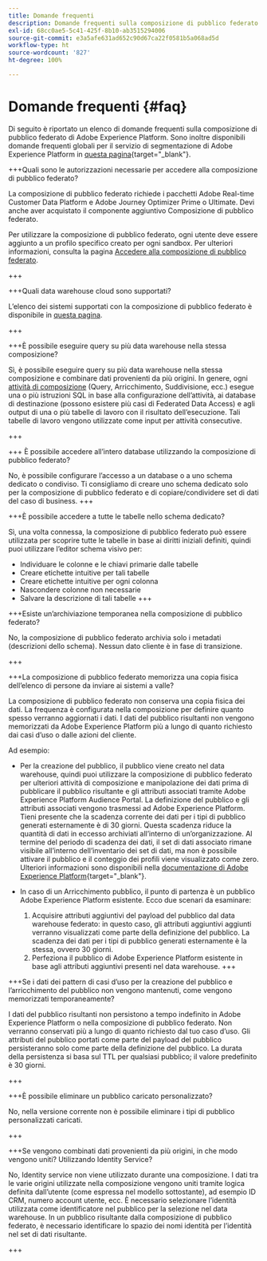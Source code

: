 ```yaml
---
title: Domande frequenti
description: Domande frequenti sulla composizione di pubblico federato di Adobe Experience Platform
exl-id: 68cc0ae5-5c41-425f-8b10-ab3515294006
source-git-commit: e3a5afe631ad652c90d67ca22f0581b5a068ad5d
workflow-type: ht
source-wordcount: '827'
ht-degree: 100%

---
```


# Domande frequenti {#faq}

Di seguito è riportato un elenco di domande frequenti sulla composizione di pubblico federato di Adobe Experience Platform. Sono inoltre disponibili domande frequenti globali per il servizio di segmentazione di Adobe Experience Platform in [questa pagina](https://experienceleague.adobe.com/it/docs/experience-platform/segmentation/faq){target="_blank"}.


+++Quali sono le autorizzazioni necessarie per accedere alla composizione di pubblico federato?

La composizione di pubblico federato richiede i pacchetti Adobe Real-time Customer Data Platform e Adobe Journey Optimizer Prime o Ultimate. Devi anche aver acquistato il componente aggiuntivo Composizione di pubblico federato.

Per utilizzare la composizione di pubblico federato, ogni utente deve essere aggiunto a un profilo specifico creato per ogni sandbox. Per ulteriori informazioni, consulta la pagina [Accedere alla composizione di pubblico federato](access-prerequisites.md).

+++

+++Quali data warehouse cloud sono supportati?

L’elenco dei sistemi supportati con la composizione di pubblico federato è disponibile in [questa pagina](../start/access-prerequisites.md#supported-systems).

+++


+++È possibile eseguire query su più data warehouse nella stessa composizione?

Sì, è possibile eseguire query su più data warehouse nella stessa composizione e combinare dati provenienti da più origini.  In genere, ogni [attività di composizione](../compositions/orchestrate-activities.md) (Query, Arricchimento, Suddivisione, ecc.) esegue una o più istruzioni SQL in base alla configurazione dell’attività, ai database di destinazione (possono esistere più casi di Federated Data Access) e agli output di una o più tabelle di lavoro con il risultato dell’esecuzione. Tali tabelle di lavoro vengono utilizzate come input per attività consecutive.

+++

+++ È possibile accedere all’intero database utilizzando la composizione di pubblico federato?

No, è possibile configurare l’accesso a un database o a uno schema dedicato o condiviso. Ti consigliamo di creare uno schema dedicato solo per la composizione di pubblico federato e di copiare/condividere set di dati del caso di business.
+++

+++È possibile accedere a tutte le tabelle nello schema dedicato?

Sì, una volta connessa, la composizione di pubblico federato può essere utilizzata per scoprire tutte le tabelle in base ai diritti iniziali definiti, quindi puoi utilizzare l’editor schema visivo per:

* Individuare le colonne e le chiavi primarie dalle tabelle
* Creare etichette intuitive per tali tabelle
* Creare etichette intuitive per ogni colonna
* Nascondere colonne non necessarie
* Salvare la descrizione di tali tabelle
+++

+++Esiste un’archiviazione temporanea nella composizione di pubblico federato?

No, la composizione di pubblico federato archivia solo i metadati (descrizioni dello schema). Nessun dato cliente è in fase di transizione. <!--The Audience export flow is done directly from Adobe Experience Platform Audience Portal (via [Destination](../connections/destinations.md)) to the customer database. The creation and update flow is done directly from your data warehouse database to Adobe Experience Platform Audience Portal.-->

+++

+++La composizione di pubblico federato memorizza una copia fisica dell’elenco di persone da inviare ai sistemi a valle?

La composizione di pubblico federato non conserva una copia fisica dei dati. La frequenza è configurata nella composizione per definire quanto spesso verranno aggiornati i dati. I dati del pubblico risultanti non vengono memorizzati da Adobe Experience Platform più a lungo di quanto richiesto dai casi d’uso o dalle azioni del cliente.

Ad esempio:

* Per la creazione del pubblico, il pubblico viene creato nel data warehouse, quindi puoi utilizzare la composizione di pubblico federato per ulteriori attività di composizione e manipolazione dei dati prima di pubblicare il pubblico risultante e gli attributi associati tramite Adobe Experience Platform Audience Portal. La definizione del pubblico e gli attributi associati vengono trasmessi ad Adobe Experience Platform.
Tieni presente che la scadenza corrente dei dati per i tipi di pubblico generati esternamente è di 30 giorni. Questa scadenza riduce la quantità di dati in eccesso archiviati all’interno di un’organizzazione. Al termine del periodo di scadenza dei dati, il set di dati associato rimane visibile all’interno dell’inventario dei set di dati, ma non è possibile attivare il pubblico e il conteggio dei profili viene visualizzato come zero. Ulteriori informazioni sono disponibili nella [documentazione di Adobe Experience Platform](https://experienceleague.adobe.com/it/docs/experience-platform/segmentation/faq#how-long-do-externally-generated-audiences-last-for){target="_blank"}.

* In caso di un Arricchimento pubblico, il punto di partenza è un pubblico Adobe Experience Platform esistente. Ecco due scenari da esaminare:
   1. Acquisire attributi aggiuntivi del payload del pubblico dal data warehouse federato: in questo caso, gli attributi aggiuntivi aggiunti verranno visualizzati come parte della definizione del pubblico. La scadenza dei dati per i tipi di pubblico generati esternamente è la stessa, ovvero 30 giorni.
   1. Perfeziona il pubblico di Adobe Experience Platform esistente in base agli attributi aggiuntivi presenti nel data warehouse. <!--For example, you have an audience of customers who have shown interest in a particular product on the website for the last two months. You now want to take this audience and further segment it using Federated Audience Composition to only include customers who have a high credit score. The credit score is deemed sensitive and individual credit score data points are not copied over from the data warehouse.-->
+++

+++Se i dati dei pattern di casi d’uso per la creazione del pubblico e l’arricchimento del pubblico non vengono mantenuti, come vengono memorizzati temporaneamente?

I dati del pubblico risultanti non persistono a tempo indefinito in Adobe Experience Platform o nella composizione di pubblico federato. Non verranno conservati più a lungo di quanto richiesto dal tuo caso d’uso. Gli attributi del pubblico portati come parte del payload del pubblico persisteranno solo come parte della definizione del pubblico. La durata della persistenza si basa sul TTL per qualsiasi pubblico; il valore predefinito è 30 giorni.

+++

+++È possibile eliminare un pubblico caricato personalizzato?

No, nella versione corrente non è possibile eliminare i tipi di pubblico personalizzati caricati.

+++

+++Se vengono combinati dati provenienti da più origini, in che modo vengono uniti? Utilizzando Identity Service?

No, Identity service non viene utilizzato durante una composizione. I dati tra le varie origini utilizzate nella composizione vengono uniti tramite logica definita dall’utente (come espressa nel modello sottostante), ad esempio ID CRM, numero account utente, ecc. È necessario selezionare l’identità utilizzata come identificatore nel pubblico per la selezione nel data warehouse. In un pubblico risultante dalla composizione di pubblico federato, è necessario identificare lo spazio dei nomi identità per l’identità nel set di dati risultante.

+++
<!--
+++How are customer consent preferences honored for externally generated audiences that are imported into Federated Audience Composition?

As customer data is captured from multiple channels, identity stitching and merge policies allow this data to be consolidated in a single Real-Time Customer Profile. Information on the customers' consent preferences are stored and evaluated at the profile level.

Downstream Real-Time CDP and Journey Optimizer destinations check each profile for consent preferences prior to activation. Each profile's consent information is compared against consent requirements for a particular destination. If the profile does not satisfy the requirements, that profile is not sent to a destination.

When an external audience is ingested into Federated Audience Composition, it is reconciliated with existing profiles using a primary ID such as email or ECID. As a result, the existing consent policies will remain in force throughout activation.

>[!NOTE]
>
>Since the payload variables are not stored in the profile but in the data lake, you should not include consent information in externally generated audiences. Instead, use other Adobe Experience Platform ingestion channels where profile data is imported.

+++
-->
